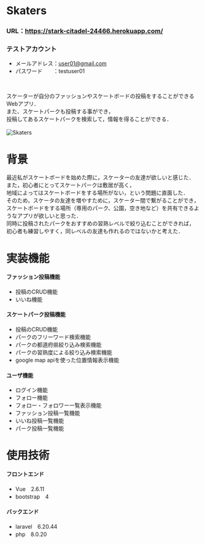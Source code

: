 # Skaters
### URL：https://stark-citadel-24466.herokuapp.com/
### テストアカウント
- メールアドレス：user01@gmail.com
- パスワード　　：testuser01
<br>

スケーターが自分のファッションやスケートボードの投稿をすることができるWebアプリ．<br>
また、スケートパークも投稿する事ができ，<br>投稿してあるスケートパークを検索して，情報を得ることができる．<br>
<br>
![Skaters](https://user-images.githubusercontent.com/102647129/196023734-2926ff79-18c7-4ebe-bd25-03115cd37094.PNG)
<br>


# 背景
最近私がスケートボードを始めた際に，スケーターの友達が欲しいと感じた．<br>
また，初心者にとってスケートパークは敷居が高く，<br>
地域によってはスケートボードをする場所がない，という問題に直面した．<br>
そのため，スケータの友達を増やすために，スケーター間で繋がることができ，<br>
スケートボードをする場所（専用のパーク、公園，空き地など）を共有できるようなアプリが欲しいと思った．<br>
同時に投稿されたパークをおすすめの習熟レベルで絞り込むことができれば，<br>
初心者も練習しやすく，同レベルの友達も作れるのではないかと考えた．<br>



# 実装機能

#### ファッション投稿機能
- 投稿のCRUD機能
- いいね機能

#### スケートパーク投稿機能
- 投稿のCRUD機能
- パークのフリーワード検索機能
- パークの都道府県絞り込み検索機能
- パークの習熟度による絞り込み検索機能
- google map apiを使った位置情報表示機能

#### ユーザ機能
- ログイン機能
- フォロー機能
- フォロー・フォロワー一覧表示機能
- ファッション投稿一覧機能
- いいね投稿一覧機能
- パーク投稿一覧機能
  
# 使用技術
#### フロントエンド
- Vue　2.6.11
- bootstrap　4

#### バックエンド
- laravel　6.20.44
- php　8.0.20